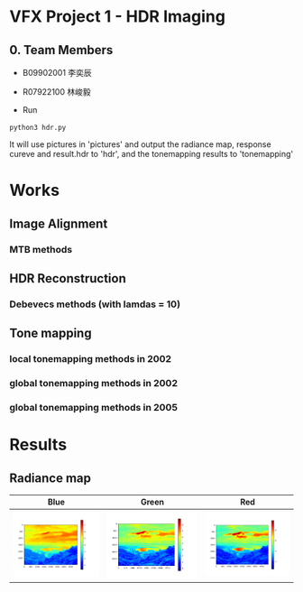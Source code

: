 # VFX Project 1 - HDR Imaging

## 0. Team Members
* B09902001 李奕辰
* R07922100 林峻毅

* Run

```
python3 hdr.py 
```
It will use pictures in 'pictures' and output the radiance map, response cureve and result.hdr to 'hdr', and the tonemapping results to 'tonemapping'

# Works

## Image Alignment

### MTB methods

## HDR Reconstruction

### Debevecs methods (with lamdas = 10)

## Tone mapping

### local tonemapping methods in 2002

### global tonemapping methods in 2002

### global tonemapping methods in 2005

# Results
## Radiance map 
| Blue | Green | Red |
| :--------------------------: | :-------------------------: | :-------: |
| ![](hdr/radiance_map_blue.png) | ![](hdr/radiance_map_green.png) | ![](hdr/radiance_map_red.png) |
